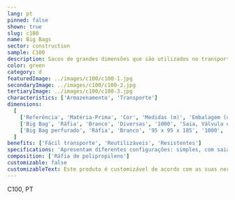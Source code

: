 ```yaml
---
lang: pt
pinned: false
shown: true
slug: c100
name: Big Bags
sector: construction
sample: C100
description: Sacos de grandes dimensões que são utilizados no transporte de cargas consideráveis de produtos granulados, agregados e/ou pó.
color: green
category: d
featuredImage: ../images/c100/c100-1.jpg
secondaryImage: ../images/c100/c100-2.jpg
tertiaryImage: ../images/c100/c100-3.jpg
characteristics: ['Armazenamento', 'Transporte']
dimensions:
  [
    ['Referência', 'Matéria-Prima', 'Cor', 'Medidas (m)', 'Embalagem (un)', 'Especificações'],
    ['Big Bag', 'Ráfia', 'Branco', 'Diversas', '1000', 'Saia, Válvula descarga'],
    ['Big Bag perfurado', 'Ráfia', 'Branco', '95 x 95 x 185', '1000', 'Saia, Válvula descarga'],
  ]
benefits: ['Fácil transporte', 'Reutilizáveis', 'Resistentes']
specifications: 'Apresentam diferentes configurações: simples, com saia de enchimento, válvula de descarga, entre outras.'
composition: ['Ráfia de polipropileno']
customizable: false
customizableText: Este produto é customizável de acordo com as suas necessidades. Contacte-nos para mais informações.
---
```


C100, PT
